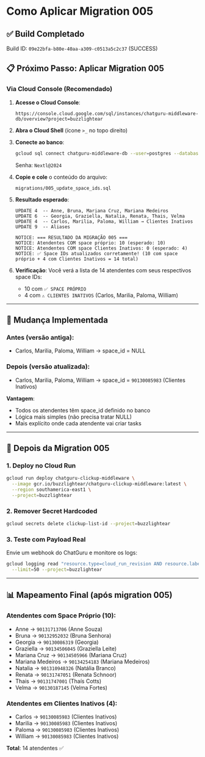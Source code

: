 # Como Aplicar Migration 005

## ✅ Build Completado
Build ID: `09e22bfa-b80e-40aa-a309-c0513a5c2c37` (SUCCESS)

## 📋 Próximo Passo: Aplicar Migration 005

### Via Cloud Console (Recomendado)

1. **Acesse o Cloud Console**:
   ```
   https://console.cloud.google.com/sql/instances/chatguru-middleware-db/overview?project=buzzlightear
   ```

2. **Abra o Cloud Shell** (ícone `>_` no topo direito)

3. **Conecte ao banco**:
   ```bash
   gcloud sql connect chatguru-middleware-db --user=postgres --database=chatguru_middleware
   ```
   Senha: `Nextl@2024`

4. **Copie e cole** o conteúdo do arquivo:
   ```
   migrations/005_update_space_ids.sql
   ```

5. **Resultado esperado**:
   ```
   UPDATE 4  -- Anne, Bruna, Mariana Cruz, Mariana Medeiros
   UPDATE 6  -- Georgia, Graziella, Natalia, Renata, Thais, Velma
   UPDATE 4  -- Carlos, Marilia, Paloma, William → Clientes Inativos
   UPDATE 9  -- Aliases

   NOTICE: === RESULTADO DA MIGRAÇÃO 005 ===
   NOTICE: Atendentes COM space próprio: 10 (esperado: 10)
   NOTICE: Atendentes COM space Clientes Inativos: 0 (esperado: 4)
   NOTICE: ✅ Space IDs atualizados corretamente! (10 com space próprio + 4 com Clientes Inativos = 14 total)
   ```

6. **Verificação**:
   Você verá a lista de 14 atendentes com seus respectivos space IDs:
   - 10 com `✅ SPACE PRÓPRIO`
   - 4 com `⚠️ CLIENTES INATIVOS` (Carlos, Marilia, Paloma, William)

---

## 🔄 Mudança Implementada

### Antes (versão antiga):
- Carlos, Marilia, Paloma, William → space_id = NULL

### Depois (versão atualizada):
- Carlos, Marilia, Paloma, William → space_id = `90130085983` (Clientes Inativos)

**Vantagem**:
- Todos os atendentes têm space_id definido no banco
- Lógica mais simples (não precisa tratar NULL)
- Mais explícito onde cada atendente vai criar tasks

---

## 🚀 Depois da Migration 005

### 1. Deploy no Cloud Run
```bash
gcloud run deploy chatguru-clickup-middleware \
  --image gcr.io/buzzlightear/chatguru-clickup-middleware:latest \
  --region southamerica-east1 \
  --project=buzzlightear
```

### 2. Remover Secret Hardcoded
```bash
gcloud secrets delete clickup-list-id --project=buzzlightear
```

### 3. Teste com Payload Real
Envie um webhook do ChatGuru e monitore os logs:
```bash
gcloud logging read "resource.type=cloud_run_revision AND resource.labels.service_name=chatguru-clickup-middleware" \
  --limit=50 --project=buzzlightear
```

---

## 📊 Mapeamento Final (após migration 005)

### Atendentes com Space Próprio (10):
- Anne → `90131713706` (Anne Souza)
- Bruna → `90132952032` (Bruna Senhora)
- Georgia → `90130086319` (Georgia)
- Graziella → `90134506045` (Graziella Leite)
- Mariana Cruz → `90134505966` (Mariana Cruz)
- Mariana Medeiros → `90134254183` (Mariana Medeiros)
- Natalia → `901310948326` (Natália Branco)
- Renata → `90131747051` (Renata Schnoor)
- Thais → `90131747001` (Thaís Cotts)
- Velma → `90130187145` (Velma Fortes)

### Atendentes em Clientes Inativos (4):
- Carlos → `90130085983` (Clientes Inativos)
- Marilia → `90130085983` (Clientes Inativos)
- Paloma → `90130085983` (Clientes Inativos)
- William → `90130085983` (Clientes Inativos)

**Total**: 14 atendentes ✅
